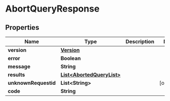 # AbortQueryResponse

## Properties
Name | Type | Description | Notes
------------ | ------------- | ------------- | -------------
**version** | [**Version**](Version.md) |  | 
**error** | **Boolean** |  | 
**message** | **String** |  | 
**results** | [**List&lt;AbortedQueryList&gt;**](AbortedQueryList.md) |  | 
**unknownRequestid** | **List&lt;String&gt;** |  |  [optional]
**code** | **String** |  | 
